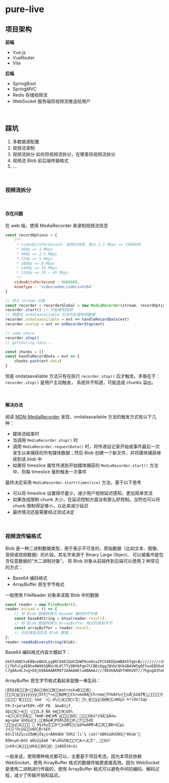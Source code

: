 # pure-live

## 项目架构

**前端**

* Vue.js
* VueRouter
* Vite

**后端**
* SpringBoot
* SpringMVC
* Redis 存储视频流
* WebSocket 服务端将视频流推送给用户

<br>

## 踩坑

1. 多数据源配置
2. 视频流录制
3. 视频流拆分
   如何将视频流拆分，在哪里将视频流拆分
4. 视频流 Blob 前后端传输格式
5. ...

<br>

### 视频流拆分

<br>

#### 存在问题

在 web 端，使用 MediaRecorder 来录制视频流信息

```javascript
const recordOptions = {
    /**
     * videoBitsPerSecond: 视频比特率，默认 2.5 Mbps => 2500000
     * 360p => 1 Mbps
     * 480p => 2.5 Mbps
     * 720p => 5 Mbps
     * 1080p => 8 Mbps
     * 1440p => 16 Mbps
     * 2160p => 35 ~ 45 Mbps
     */
    videoBitsPerSecond : 8000000,
    mimeType : 'video/webm;codecs=h264'
}

// 传入 stream 对象
const recorder = recorderGlobal = new MediaRecorder(stream, recordOptions);
recorder.start() // 开始录制视频
// 需要在 ondataavailable 方法中处理视频数据
recorder.ondataavailable = evt => handleRecordData(evt)
recorder.onstop = evt => onRecorderStop(evt)

// some where
recorder.stop()
// getthering data...

const chunks = []
const handleRecordData = evt => {
    chunks.push(evt.data)
}

```
但是 ondataavailable 方法只有在执行 `recorder.stop()` 后才触发。矛盾在于：`recorder.stop()` 是用户主动触发，
系统并不知道，可能造成 chunks 溢出。

<br>

#### 解决办法

阅读 [MDN-MediaRecorder](https://developer.mozilla.org/zh-CN/docs/Web/API/MediaRecorder/dataavailable_event) 发现，ondataavailable 方法的触发方式有以下几种：
* 媒体流结束时
* 当调用 `MediaRecorder.stop()` 时
* 调用 `MediaRecorder.requestData()` 时，将传递自记录开始或事件最后一次发生以来捕获的所有媒体数据；然后 Blob 创建一个新文件，并将媒体捕获继续到该 blob 中
* 如果将 timeslice 属性传递到开始媒体捕获的 `MediaRecorder.start()` 方法中，则每 timeslice 毫秒触发一次事件

最终决定采用 `MediaRecorder.start(timeslice)` 方法，基于以下思考
* 可以将 timeslice 设置得尽量少，减少用户视频延迟感知，更加简单灵活
* 如果改成限制 chunk 大小，在延迟控制方面没有那么好控制。当然也可以将 chunk 限制得足够小，以此来减少延迟
* 最终情况还是需要经过测试决定

<br>

### 视频流传输格式

Blob 是一种二进制数据类型，用于表示不可变的、原始数据（比如文本、图像、音频或视频数据）的片段。其名字来源于 Binary Large Object， 可以被看作是包含任意数据的“大二进制对象”。
将 Blob 对象从前端传到后端可以使用 2 种常见的方式：
* Base64 编码格式
* ArrayBuffer 原生字节格式

一般使用 FileReader 对象来读取 Blob 中的数据
```javascript
const reader = new FileReader();
reader.onload = () => {
    // 将 Blob 数据转换为 Base64 编码的字符串
    const base64String = btoa(reader.result);
    // 将 Blob 数据转换为 ArrayBuffer 格式的原始字节
    const arrayBuffer = reader.result;
    // 向后端发送包含 Blob 数据...
};
reader.readAsBinaryString(blob);
```

Base64 编码格式内容大概如下：
```text
GkXfo6NChoEBQveBAULygQRC84EIQoKIbWF0cm9za2FCh4EEQoWBAhhTgGcB/////////xVJqWaZKtexgw9CQE2AhkNocm9tZVdBhkNocm9tZRZUrmvArr7XgQFzxYcmH
CiTkFulg4EBho9WX01QRUc0L0lTTy9BVkPgm7CCBDi6ggJQVbCQVbGBAVW5gQFVuoEBVbuBAR9DtnUB/////////+eBAKMgkKGBAACAAAAAASdCAB+JixACICXy+ABgYA
C7gAAu4L3vg+EQjEQAAAABKM4fIAAAAAEluABAAAJ///8EUUAAQhfHDHZOT//7hgugAIhoKnLZVinMkQ+TcZEGVSBGUn7MK//4IfhmkUVCpS6ky1AQCQhQgACIQgngJmFCe+cAZrgUgQ37/
```

ArrayBuffer 原生字节格式看起来就像一串乱码：
```text
Eß££BB÷BòBóBmatroskaBBSgÿÿÿÿÿÿÿI©f*×±B@MChromeWAChromeT®kÀ®¾×sÅ1GQÏ¶¿V_MPEG4/ISO/AVCà°8ºPU°U±U¹UºU»C¶uÿÿÿÿÿÿÿç £ Ç     'B  %òø `` » .à½ïáD   (Î    %¸ @ ÿÿQ@ BÇvNOÿû  h*rÙV)ÌqU FR~Ì+ÿø!øfEB¥.¤ËP	P B	à&aB{ç f¸
ûþ1E~é \â,ð¸ÑÂ  èA9ûÉ%¸
«älê7ÈÀ ªAmR·BÆm¶`gQö­ jGKü*2ãå§Âöw­æg¤géæ'ähÓÿú|;BÁë#POðhZðR¡T5dÛ yyû    9§iKyÏO*ÿûØRìq$®w0Ø¶«ÆðÆÐ>GµL
J«[²Úcÿ­&ù6ñR/ö£Ú
6ó\Ìl EZ¾ coIß@WjÕ$¿ü÷Ã0 HäÐë¯5Öh2´[s¯¼    |¢ó(¹ôØ6SáÀVÚ0S¹0kûø`
ðÓH»µO ¬À èS	æÛù2ÿåà8  "#\éÕúñN YA<\£Ì³,¸Gû² =hÓ÷ÁdÞâBñ @ ùÆOÖ}6>ûï
```

一般来说，使用哪种格式都可以，主要基于项目考虑。因为本项目依赖 WebSocket，使用 ArrayBuffer 格式的数据传输更直接高效。因为 WebSocket 是使用二进制进行传输的，使用 ArrayBuffer 格式可以避免中间的编码、解码过程，减少了传输开销和延迟。